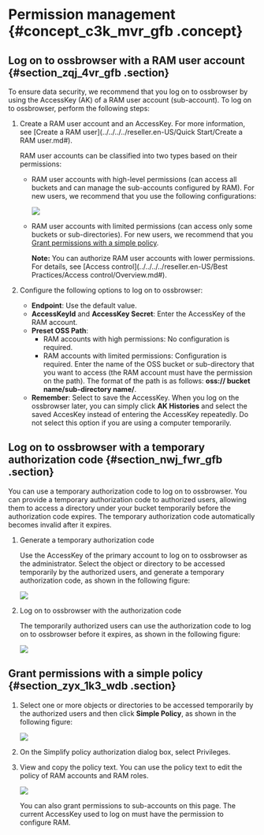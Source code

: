 # Permission management {#concept_c3k_mvr_gfb .concept}

## Log on to ossbrowser with a RAM user account {#section_zqj_4vr_gfb .section}

To ensure data security, we recommend that you log on to ossbrowser by using the AccessKey \(AK\) of a RAM user account \(sub-account\). To log on to ossbrowser, perform the following steps:

1.  Create a RAM user account and an AccessKey. For more information, see [Create a RAM user](../../../../reseller.en-US/Quick Start/Create a RAM user.md#).

    RAM user accounts can be classified into two types based on their permissions:

    -   RAM user accounts with high-level permissions \(can access all buckets and can manage the sub-accounts configured by RAM\). For new users, we recommend that you use the following configurations:

        ![](http://static-aliyun-doc.oss-cn-hangzhou.aliyuncs.com/assets/img/4906/15427003766324_en-US.png)

    -   RAM user accounts with limited permissions \(can access only some buckets or sub-directories\). For new users, we recommend that you [Grant permissions with a simple policy](#section_zyx_1k3_wdb).

        **Note:** You can authorize RAM user accounts with lower permissions. For details, see [Access control](../../../../reseller.en-US/Best Practices/Access control/Overview.md#).

2.  Configure the following options to log on to ossbrowser:
    -   **Endpoint**: Use the default value.
    -   **AccessKeyId** and **AccessKey Secret**: Enter the AccessKey of the RAM account.
    -   **Preset OSS Path**:
        -   RAM accounts with high permissions: No configuration is required.
        -   RAM accounts with limited permissions: Configuration is required. Enter the name of the OSS bucket or sub-directory that you want to access \(the RAM account must have the permission on the path\). The format of the path is as follows: **oss:// bucket name/sub-directory name/**.
    -   **Remember**: Select to save the AccessKey. When you log on the ossbrowser later, you can simply click **AK Histories** and select the saved AccesKey instead of entering the AccessKey repeatedly. Do not select this option if you are using a computer temporarily.

## Log on to ossbrowser with a temporary authorization code {#section_nwj_fwr_gfb .section}

You can use a temporary authorization code to log on to ossbrowser. You can provide a temporary authorization code to authorized users, allowing them to access a directory under your bucket temporarily before the authorization code expires. The temporary authorization code automatically becomes invalid after it expires.

1.  Generate a temporary authorization code

    Use the AccessKey of the primary account to log on to ossbrowser as the administrator. Select the object or directory to be accessed temporarily by the authorized users, and generate a temporary authorization code, as shown in the following figure:

    ![](http://static-aliyun-doc.oss-cn-hangzhou.aliyuncs.com/assets/img/4906/15427003766326_en-US.png)

2.  Log on to ossbrowser with the authorization code

    The temporarily authorized users can use the authorization code to log on to ossbrowser before it expires, as shown in the following figure:

    ![](http://static-aliyun-doc.oss-cn-hangzhou.aliyuncs.com/assets/img/4906/15427003766327_en-US.png)


## Grant permissions with a simple policy {#section_zyx_1k3_wdb .section}

1.  Select one or more objects or directories to be accessed temporarily by the authorized users and then click **Simple Policy**, as shown in the following figure:

    ![](http://static-aliyun-doc.oss-cn-hangzhou.aliyuncs.com/assets/img/4906/15427003766328_en-US.png)

2.  On the Simplify policy authorization dialog box, select Privileges.
3.  View and copy the policy text. You can use the policy text to edit the policy of RAM accounts and RAM roles.

    ![](http://static-aliyun-doc.oss-cn-hangzhou.aliyuncs.com/assets/img/4906/15427003766329_en-US.png)

    You can also grant permissions to sub-accounts on this page. The current AccessKey used to log on must have the permission to configure RAM.


